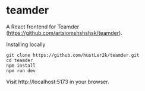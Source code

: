 # teamder
A React frontend for Teamder (https://github.com/artsiomshshshsk/teamder).

Installing locally
```
git clone https://github.com/hustLer2k/teamder.git
cd teamder
npm install
npm run dev
```
Visit http://localhost:5173 in your browser.
